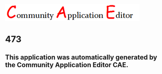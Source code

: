 ![CAE](https://github.com/CAE-Community-Application-Editor/CAE-Deployment-Temp/blob/master/img/logo.png)  

473
===================


This application was automatically generated by the Community Application Editor CAE.  
---------------
